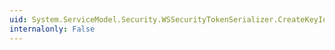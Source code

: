 ```yaml
---
uid: System.ServiceModel.Security.WSSecurityTokenSerializer.CreateKeyIdentifierClauseFromTokenXml(System.Xml.XmlElement,System.ServiceModel.Security.Tokens.SecurityTokenReferenceStyle)
internalonly: False
---
```


